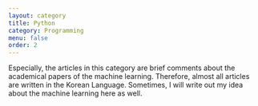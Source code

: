 ```yaml
---
layout: category
title: Python
category: Programming
menu: false
order: 2
---
```


Especially, the articles in this category are brief comments about the academical papers of the machine learning. Therefore, almost all articles are written in the Korean Language. Sometimes, I will write out my idea about the machine learning here as well.
